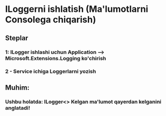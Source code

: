 # ILoggerni ishlatish (Ma'lumotlarni Consolega chiqarish)
##
## Steplar
### 1:  ILogger ishlashi uchun Application --> Microsoft.Extensions.Logging ko'chirish
### 2 - Service ichiga Loggerlarni yozish
###
###
## Muhim:
### Ushbu holatda: ILogger<<ClassName>> Kelgan ma'lumot qayerdan kelganini anglatadi!